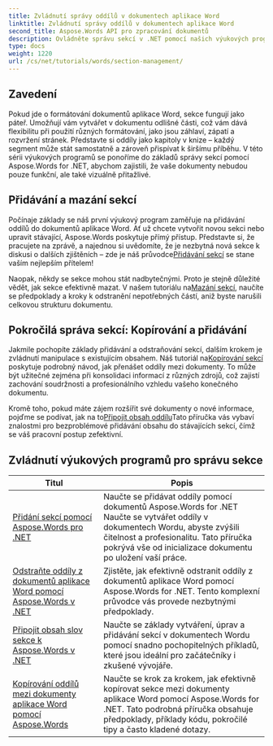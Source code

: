 ```yaml
---
title: Zvládnutí správy oddílů v dokumentech aplikace Word
linktitle: Zvládnutí správy oddílů v dokumentech aplikace Word
second_title: Aspose.Words API pro zpracování dokumentů
description: Ovládněte správu sekcí v .NET pomocí našich výukových programů Aspose.Words. Naučte se bezproblémově přidávat, odstraňovat, kopírovat a přidávat oddíly v dokumentech aplikace Word.
type: docs
weight: 1220
url: /cs/net/tutorials/words/section-management/
---
```

## Zavedení

Pokud jde o formátování dokumentů aplikace Word, sekce fungují jako páteř. Umožňují vám vytvářet v dokumentu odlišné části, což vám dává flexibilitu při použití různých formátování, jako jsou záhlaví, zápatí a rozvržení stránek. Představte si oddíly jako kapitoly v knize – každý segment může stát samostatně a zároveň přispívat k širšímu příběhu. V této sérii výukových programů se ponoříme do základů správy sekcí pomocí Aspose.Words for .NET, abychom zajistili, že vaše dokumenty nebudou pouze funkční, ale také vizuálně přitažlivé.

## Přidávání a mazání sekcí

 Počínaje základy se náš první výukový program zaměřuje na přidávání oddílů do dokumentů aplikace Word. Ať už chcete vytvořit novou sekci nebo upravit stávající, Aspose.Words poskytuje přímý přístup. Představte si, že pracujete na zprávě, a najednou si uvědomíte, že je nezbytná nová sekce k diskusi o dalších zjištěních – zde je náš průvodce[Přidávání sekcí](./adding-sections/) se stane vaším nejlepším přítelem! 

Naopak, někdy se sekce mohou stát nadbytečnými. Proto je stejně důležité vědět, jak sekce efektivně mazat. V našem tutoriálu na[Mazání sekcí](./delete-sections-word-document/), naučíte se předpoklady a kroky k odstranění nepotřebných částí, aniž byste narušili celkovou strukturu dokumentu. 

## Pokročilá správa sekcí: Kopírování a přidávání

 Jakmile pochopíte základy přidávání a odstraňování sekcí, dalším krokem je zvládnutí manipulace s existujícím obsahem. Náš tutoriál na[Kopírování sekcí](./copy-sections-word-documents/) poskytuje podrobný návod, jak přenášet oddíly mezi dokumenty. To může být užitečné zejména při konsolidaci informací z různých zdrojů, což zajistí zachování soudržnosti a profesionálního vzhledu vašeho konečného dokumentu. 

 Kromě toho, pokud máte zájem rozšířit své dokumenty o nové informace, pojďme se podívat, jak na to[Připojit obsah oddílu](./append-section-word-content/)Tato příručka vás vybaví znalostmi pro bezproblémové přidávání obsahu do stávajících sekcí, čímž se váš pracovní postup zefektivní.

 ## Zvládnutí výukových programů pro správu sekce
| Titul | Popis |
| --- | --- |
| [Přidání sekcí pomocí Aspose.Words pro .NET](./adding-sections/) | Naučte se přidávat oddíly pomocí dokumentů Aspose.Words for .NET Naučte se vytvářet oddíly v dokumentech Wordu, abyste zvýšili čitelnost a profesionalitu. Tato příručka pokrývá vše od inicializace dokumentu po uložení vaší práce. |
| [Odstraňte oddíly z dokumentů aplikace Word pomocí Aspose.Words v .NET](./delete-sections-word-document/) | Zjistěte, jak efektivně odstranit oddíly z dokumentů aplikace Word pomocí Aspose.Words for .NET. Tento komplexní průvodce vás provede nezbytnými předpoklady. |
| [Připojit obsah slov sekce k Aspose.Words v .NET](./append-section-word-content/) | Naučte se základy vytváření, úprav a přidávání sekcí v dokumentech Wordu pomocí snadno pochopitelných příkladů, které jsou ideální pro začátečníky i zkušené vývojáře. |
| [Kopírování oddílů mezi dokumenty aplikace Word pomocí Aspose.Words](./copy-sections-word-documents/) | Naučte se krok za krokem, jak efektivně kopírovat sekce mezi dokumenty aplikace Word pomocí Aspose.Words for .NET. Tato podrobná příručka obsahuje předpoklady, příklady kódu, pokročilé tipy a často kladené dotazy. |